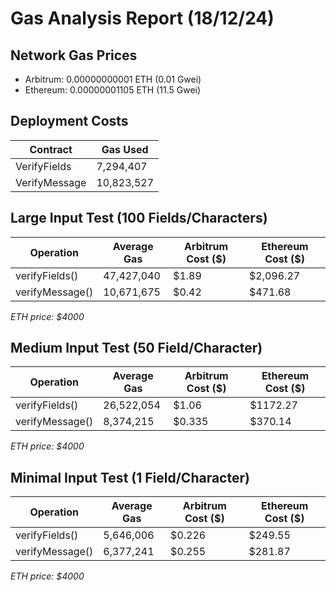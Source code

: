 # Gas Analysis Report (18/12/24)

## Network Gas Prices

- Arbitrum: 0.00000000001 ETH (0.01 Gwei)
- Ethereum: 0.00000001105 ETH (11.5 Gwei)

## Deployment Costs

| Contract      | Gas Used   |
| ------------- | ---------- |
| VerifyFields  | 7,294,407  |
| VerifyMessage | 10,823,527 |

## Large Input Test (100 Fields/Characters)

| Operation       | Average Gas | Arbitrum Cost ($) | Ethereum Cost ($) |
| --------------- | ----------- | ----------------- | ----------------- |
| verifyFields()  | 47,427,040  | $1.89             | $2,096.27         |
| verifyMessage() | 10,671,675  | $0.42             | $471.68           |

_ETH price: $4000_

## Medium Input Test (50 Field/Character)

| Operation       | Average Gas | Arbitrum Cost ($) | Ethereum Cost ($) |
| --------------- | ----------- | ----------------- | ----------------- |
| verifyFields()  | 26,522,054  | $1.06             | $1172.27          |
| verifyMessage() | 8,374,215   | $0.335            | $370.14           |

_ETH price: $4000_

## Minimal Input Test (1 Field/Character)

| Operation       | Average Gas | Arbitrum Cost ($) | Ethereum Cost ($) |
| --------------- | ----------- | ----------------- | ----------------- |
| verifyFields()  | 5,646,006   | $0.226            | $249.55           |
| verifyMessage() | 6,377,241   | $0.255            | $281.87           |

_ETH price: $4000_
